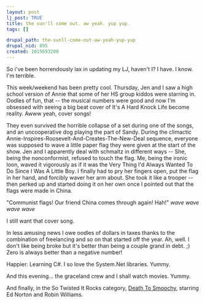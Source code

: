 ```yaml
--- 
layout: post
lj_post: TRUE
title: the sun'll come out. aw yeah. yup yup.
tags: []

drupal_path: the-sunll-come-out-aw-yeah-yup-yup
drupal_nid: 895
created: 1015693200
---
```

So i've been horrendously lax in updating my LJ, haven't I? I have. I know. I'm terrible.

This week/weekend has been pretty cool. Thursday, Jen and I saw a high school version of Annie that some of her HS group kiddos were starring in. Oodles of fun, that -- the musical numbers were good and now I'm obsessed with seeing a big beat cover of It's A Hard Knock Life become reality. Awww yeah, cover songs!

They even survived the horrible collapse of a set during one of the songs, and an uncooperative dog playing the part of Sandy. During the climactic Annie-Inspires-Roosevelt-And-Creates-The-New-Deal sequence, everyone was supposed to wave a little paper flag they were given at the start of the show. Jen and I apparently deal with schmaltz in different ways -- She, being the nonconformist, refused to touch the flag. Me, being the ironic loon, waved it vigorously as if it was the Very Thing I'd Always Wanted To Do Since I Was A Little Boy. I finally had to pry her fingers open, put the flag in her hand, and forcibly waver her arm about. She took it like a trooper -- then perked up and started doing it on her own once I pointed out that the flags were made in China.

"Communist flags! Our friend China comes through again! Hah!" *wave wave wave wave*

I still want that cover song.

In less amusing news I owe oodles of dollars in taxes thanks to the combination of freelancing and so on that started off the year. Ah, well. I don't like being broke but it's better than being a couple grand in debt. ;) Zero is always better than a negative number!

Happier: Learning C#. I so love the System.Net libraries. Yummy.

And this evening... the graceland crew and I shall watch movies. Yummy.

And finally, in the So Twisted It Rocks category, <A HREF="http://www.apple.com/trailers/wb/death_to_smoochy.html">Death To Smoochy,</A> starring Ed Norton and Robin Williams.
